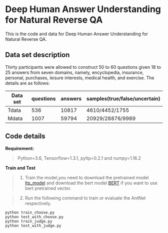 # Deep Human Answer Understanding for Natural Reverse QA

This is the code and data for Deep Human Answer Understanding for Natural Reverse QA.

## Data set description

Thirty participants were allowed to construct 50 to 60 questions given 18 to 25 answers from seven domains, namely, encyclopedia, insurance, personal, purchases, leisure interests, medical health, and exercise. The details are as follows:

<!-- mdformat off(no table) -->

| Data set | questions | answers | samples(true/false/uncertain) |
| -------- | --------- | ------- | ----------------------------- |
| Tdata    | 536       | 10817   | 4610/4452/1755                |
| Mdata    | 1007      | 59794   | 20929/28876/9989              |

<!-- mdformat on -->

## Code details

**Requirement:**  
>Python=3.6, Tensorflow=1.3.1, pyltp=0.2.1 and numpy=1.16.2

**Train and Test**  
>1. Train the model,you need to download the pretrained model [ltp_model](http://ltp.ai/download.html) and download the bert model [BERT](https://storage.googleapis.com/bert_models/2018_11_03/chinese_L-12_H-768_A-12.zip) if you want to use bert pretrained vector.

>2. Run  the following command to train or evaluate the AntNet respectively.

```shell
python train_choose.py  
python test_with_choose.py
python train_judge.py  
python test_with_judge.py
